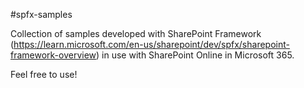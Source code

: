 #spfx-samples

Collection of samples developed with SharePoint Framework (https://learn.microsoft.com/en-us/sharepoint/dev/spfx/sharepoint-framework-overview) in use with SharePoint Online in Microsoft 365.

Feel free to use!
